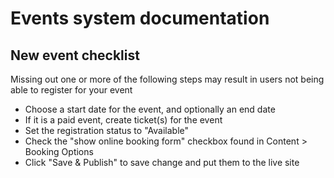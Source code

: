 # Events system documentation

## New event checklist

Missing out one or more of the following steps may result in users not being able to register for your event

 * Choose a start date for the event, and optionally an end date
 * If it is a  paid event, create ticket(s) for the event
 * Set the registration status to "Available"
 * Check the "show online booking form" checkbox found in Content > Booking Options
 * Click "Save & Publish" to save change and put them to the live site